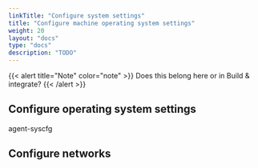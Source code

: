 ```yaml
---
linkTitle: "Configure system settings"
title: "Configure machine operating system settings"
weight: 20
layout: "docs"
type: "docs"
description: "TODO"
---
```


{{< alert title="Note" color="note" >}}
Does this belong here or in Build & integrate?
{{< /alert >}}


## Configure operating system settings

agent-syscfg

## Configure networks
